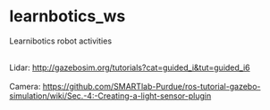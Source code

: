 # learnbotics_ws
Learnibotics robot activities

<title><b>Plugins</b></title>

<br>Lidar: http://gazebosim.org/tutorials?cat=guided_i&tut=guided_i6</br>
<br>Camera: https://github.com/SMARTlab-Purdue/ros-tutorial-gazebo-simulation/wiki/Sec.-4:-Creating-a-light-sensor-plugin</br>
